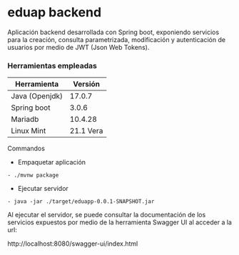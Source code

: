 # eduap backend

Aplicación backend desarrollada con Spring boot, exponiendo servicios para la creación, consulta parametrizada, modificación y autenticación de usuarios por medio de JWT (Json Web Tokens).

### Herramientas empleadas

| Herramienta | Versión |
| ------------- | ------------- |
| Java (Openjdk)  | 17.0.7  |
| Spring boot  | 3.0.6  |
| Mariadb  | 10.4.28  |
| Linux Mint  | 21.1 Vera |

Commandos

- Empaquetar aplicación
```
- ./mvnw package
```
- Ejecutar servidor
```
- java -jar ./target/eduapp-0.0.1-SNAPSHOT.jar
```

Al ejecutar el servidor, se puede consultar la documentación de los servicios expuestos por medio de la herramienta Swagger UI al acceder a la url: 

http://localhost:8080/swagger-ui/index.html
